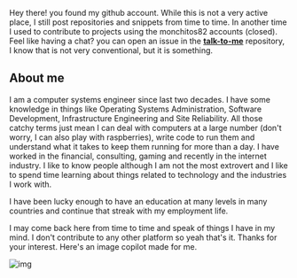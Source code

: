 Hey there! you found my github account. While this is not a very active place, I still post repositories and snippets from time to time. In another time I used to contribute to projects using the monchitos82 accounts (closed). Feel like having a chat? you can open an issue in the **[talk-to-me](https://github.com/mon88-mx/talk-to-me/issues)** repository, I know that is not very conventional, but it is something.

## About me

I am a computer systems engineer since last two decades. I have some knowledge in things like Operating Systems Administration, Software Development, Infrastructure Engineering and Site Reliability. All those catchy terms just mean I can deal with computers at a large number (don't worry, I can also play with raspberries), write code to run them and understand what it takes to keep them running for more than a day.
I have worked in the financial, consulting, gaming and recently in the internet industry. I like to know people although I am not the most extrovert and I like to spend time learning about things related to technology and the industries I work with.

I have been lucky enough to have an education at many levels in many countries and continue that streak with my employment life.

I may come back here from time to time and speak of things I have in my mind. I don't contribute to any other platform so yeah that's it. Thanks for your interest. Here's an image copilot made for me.

![img](https://tse2.mm.bing.net/th/id/OIG3.rZngNmzvET0D5B2VICj9?w=270&h=270&c=6&r=0&o=5&dpr=1.3&pid=ImgGn)
